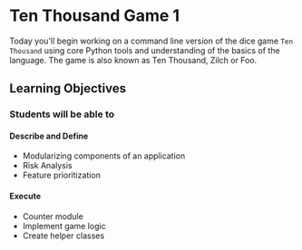 # Ten Thousand Game 1

Today you'll begin working on a command line version of the dice game `Ten Thousand` using core Python tools and understanding of the basics of the language. The game is also known as Ten Thousand, Zilch or Foo.

## Learning Objectives

### Students will be able to

#### Describe and Define

- Modularizing components of an application
- Risk Analysis
- Feature prioritization

#### Execute

- Counter module
- Implement game logic
- Create helper classes

<!-- ## Today's Outline -->

<!-- To Be Completed By Instructor -->
